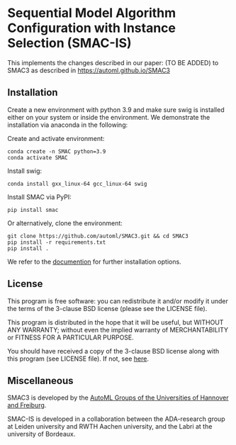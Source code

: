 # Sequential Model Algorithm Configuration with Instance Selection (SMAC-IS)

This implements the changes described in our paper:
(TO BE ADDED)
to SMAC3 as described in https://automl.github.io/SMAC3


## Installation

Create a new environment with python 3.9 and make sure swig is installed either on your system or
inside the environment. We demonstrate the installation via anaconda in the following:

Create and activate environment:
```
conda create -n SMAC python=3.9
conda activate SMAC
```

Install swig:
```
conda install gxx_linux-64 gcc_linux-64 swig
```

Install SMAC via PyPI:
```
pip install smac
```

Or alternatively, clone the environment:
```
git clone https://github.com/automl/SMAC3.git && cd SMAC3
pip install -r requirements.txt
pip install .
```

We refer to the [documention](https://automl.github.io/SMAC3) for further installation options.

## License

This program is free software: you can redistribute it and/or modify
it under the terms of the 3-clause BSD license (please see the LICENSE file).

This program is distributed in the hope that it will be useful,
but WITHOUT ANY WARRANTY; without even the implied warranty of
MERCHANTABILITY or FITNESS FOR A PARTICULAR PURPOSE.

You should have received a copy of the 3-clause BSD license
along with this program (see LICENSE file).
If not, see [here](https://opensource.org/licenses/BSD-3-Clause).

## Miscellaneous

SMAC3 is developed by the [AutoML Groups of the Universities of Hannover and
Freiburg](http://www.automl.org/).

SMAC-IS is developed in a collaboration between the ADA-research group at Leiden university and RWTH Aachen university, and the Labri at the university of Bordeaux.
